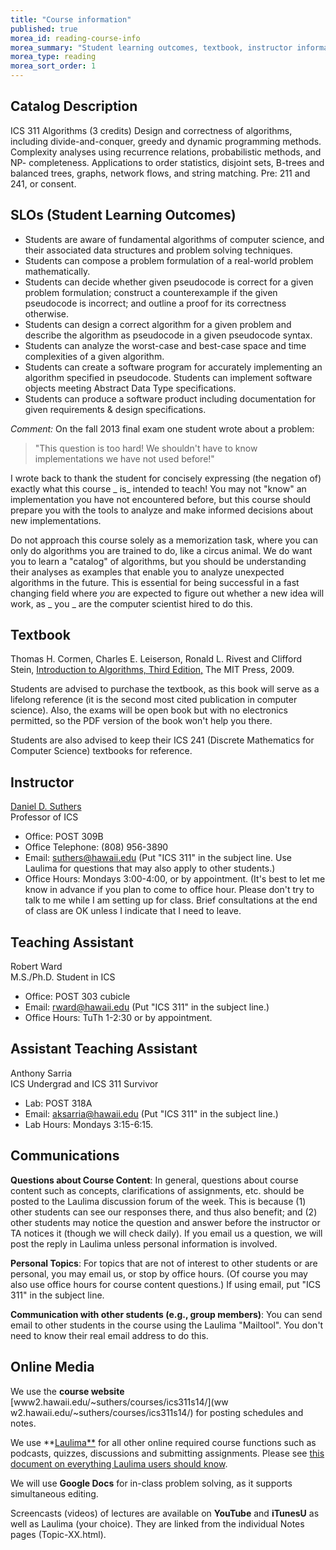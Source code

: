 ```yaml
---
title: "Course information"
published: true
morea_id: reading-course-info
morea_summary: "Student learning outcomes, textbook, instructor information."
morea_type: reading
morea_sort_order: 1
---
```


## Catalog Description

ICS 311 Algorithms (3 credits) Design and correctness of algorithms, including
divide-and-conquer, greedy and dynamic programming methods. Complexity
analyses using recurrence relations, probabilistic methods, and NP-
completeness. Applications to order statistics, disjoint sets, B-trees and
balanced trees, graphs, network flows, and string matching. Pre: 211 and 241,
or consent.

## SLOs (Student Learning Outcomes)

  * Students are aware of fundamental algorithms of computer science, and their associated data structures and problem solving techniques. 
  * Students can compose a problem formulation of a real-world problem mathematically.
  * Students can decide whether given pseudocode is correct for a given problem formulation; construct a counterexample if the given pseudocode is incorrect; and outline a proof for its correctness otherwise.
  * Students can design a correct algorithm for a given problem and describe the algorithm as pseudocode in a given pseudocode syntax.
  * Students can analyze the worst-case and best-case space and time complexities of a given algorithm.
  * Students can create a software program for accurately implementing an algorithm specified in pseudocode. Students can implement software objects meeting Abstract Data Type specifications.
  * Students can produce a software product including documentation for given requirements & design specifications.

_Comment:_ On the fall 2013 final exam one student wrote about a problem:

> "This question is too hard! We shouldn't have to know implementations we have not used before!"

I wrote back to thank the student for concisely expressing (the negation of)
exactly what this course _ is_ intended to teach! You may not "know" an
implementation you have not encountered before, but this course should prepare
you with the tools to analyze and make informed decisions about new
implementations.

Do not approach this course solely as a memorization task, where you can only
do algorithms you are trained to do, like a circus animal. We do want you to
learn a "catalog" of algorithms, but you should be understanding their
analyses as examples that enable you to analyze unexpected algorithms in the
future. This is essential for being successful in a fast changing field where
_you_ are expected to figure out whether a new idea will work, as _ you _ are
the computer scientist hired to do this.

## Textbook

Thomas H. Cormen, Charles E. Leiserson, Ronald L. Rivest and Clifford Stein,
[Introduction to Algorithms, Third
Edition,](http://mitpress.mit.edu/algorithms/) The MIT Press, 2009.

Students are advised to purchase the textbook, as this book will serve as a
lifelong reference (it is the second most cited publication in computer
science). Also, the exams will be open book but with no electronics permitted,
so the PDF version of the book won't help you there.

Students are also advised to keep their ICS 241 (Discrete Mathematics for
Computer Science) textbooks for reference.

## Instructor

[Daniel D. Suthers](http://www2.hawaii.edu/~suthers/)  
Professor of ICS

  * Office: POST 309B
  * Office Telephone: (808) 956-3890
  * Email: [suthers@hawaii.edu](mailto:suthers@hawaii.edu) (Put "ICS 311" in the subject line. Use Laulima for questions that may also apply to other students.)
  * Office Hours: Mondays 3:00-4:00, or by appointment. (It's best to let me know in advance if you plan to come to office hour. Please don't try to talk to me while I am setting up for class. Brief consultations at the end of class are OK unless I indicate that I need to leave.

## Teaching Assistant

Robert Ward  
M.S./Ph.D. Student in ICS

  * Office: POST 303 cubicle
  * Email: [rward@hawaii.edu](mailto:rward@hawaii.edu) (Put "ICS 311" in the subject line.)
  * Office Hours: TuTh 1-2:30 or by appointment.

## Assistant Teaching Assistant

Anthony Sarria  
ICS Undergrad and ICS 311 Survivor

  * Lab: POST 318A
  * Email: [aksarria@hawaii.edu](mailto:aksarria@hawaii.edu) (Put "ICS 311" in the subject line.)
  * Lab Hours: Mondays 3:15-6:15.

## Communications

**Questions about Course Content**:   In general, questions about course content such as concepts, clarifications of assignments, etc. should be posted to the Laulima discussion forum of the week. This is because (1) other students can see our responses there, and thus also benefit; and (2) other students may notice the question and answer before the instructor or TA notices it (though we will check daily). If you email us a question, we will post the reply in Laulima unless personal information is involved.

**Personal Topics**: For topics that are not of interest to other students or are personal, you may email us, or stop by office hours. (Of course you may also use office hours for course content questions.) If using email, put "ICS 311" in the subject line.

**Communication with other students (e.g., group members)**: You can send email to other students in the course using the Laulima "Mailtool". You don't need to know their real email address to do this.

##  Online Media

We use the **course website** [www2.hawaii.edu/~suthers/courses/ics311s14/](ww
w2.hawaii.edu/~suthers/courses/ics311s14/) for posting schedules and notes.

We use **[Laulima**](https://laulima.hawaii.edu/portal) for all other online
required course functions such as podcasts, quizzes, discussions and
submitting assignments. Please see [this document on everything Laulima users
should
know](http://www.hawaii.edu/talent/laulima_tab/tabs/laulima_essentials.html).

We will use **Google Docs** for in-class problem solving, as it supports
simultaneous editing.

Screencasts (videos) of lectures are available on **YouTube** and **iTunesU**
as well as Laulima (your choice). They are linked from the individual Notes
pages (Topic-XX.html).

